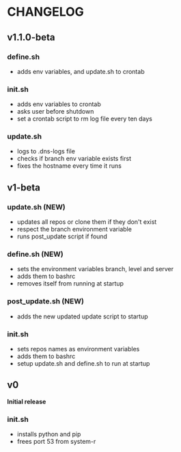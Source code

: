 # CHANGELOG

## v1.1.0-beta

### define.sh

-   adds env variables, and update.sh to crontab

### init.sh

-   adds env variables to crontab
-   asks user before shutdown
-   set a crontab script to rm log file every ten days

### update.sh

-   logs to .dns-logs file
-   checks if branch env variable exists first
-   fixes the hostname every time it runs

## v1-beta

### update.sh (NEW)

-   updates all repos or clone them if they don't exist
-   respect the branch environment variable
-   runs post_update script if found

### define.sh (NEW)

-   sets the environment variables branch, level and server
-   adds them to bashrc
-   removes itself from running at startup

### post_update.sh (NEW)

-   adds the new updated update script to startup

### init.sh

-   sets repos names as environment variables
-   adds them to bashrc
-   setup update.sh and define.sh to run at startup

## v0

**Initial release**

### init.sh

-   installs python and pip
-   frees port 53 from system-r
